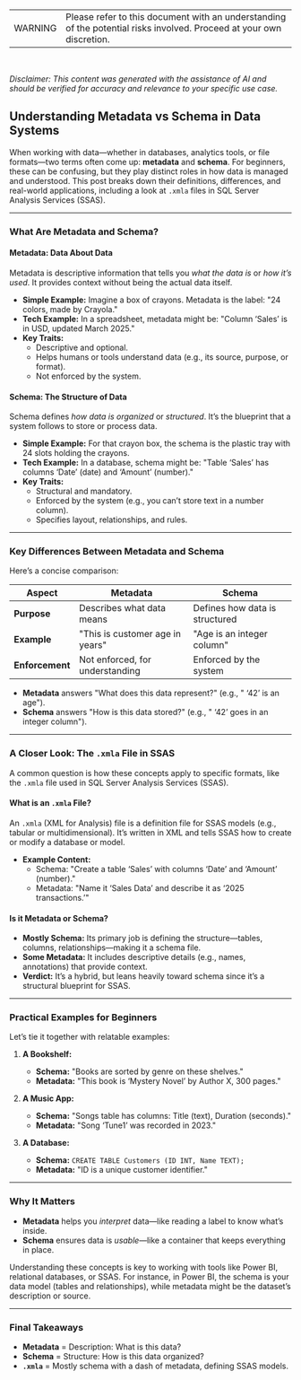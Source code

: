 <br><table><td>WARNING</td><td>Please refer to this document with an understanding of the potential risks involved. Proceed at your own discretion.</td></table><br>

*Disclaimer: This content was generated with the assistance of AI and should be verified for accuracy and relevance to your specific use case.*

## Understanding Metadata vs Schema in Data Systems

When working with data—whether in databases, analytics tools, or file formats—two terms often come up: **metadata** and **schema**. For beginners, these can be confusing, but they play distinct roles in how data is managed and understood. This post breaks down their definitions, differences, and real-world applications, including a look at `.xmla` files in SQL Server Analysis Services (SSAS).

---

### What Are Metadata and Schema?

#### Metadata: Data About Data
Metadata is descriptive information that tells you *what the data is* or *how it’s used*. It provides context without being the actual data itself.

- **Simple Example:** Imagine a box of crayons. Metadata is the label: "24 colors, made by Crayola."
- **Tech Example:** In a spreadsheet, metadata might be: "Column ‘Sales’ is in USD, updated March 2025."
- **Key Traits:**
  - Descriptive and optional.
  - Helps humans or tools understand data (e.g., its source, purpose, or format).
  - Not enforced by the system.

#### Schema: The Structure of Data
Schema defines *how data is organized* or *structured*. It’s the blueprint that a system follows to store or process data.

- **Simple Example:** For that crayon box, the schema is the plastic tray with 24 slots holding the crayons.
- **Tech Example:** In a database, schema might be: "Table ‘Sales’ has columns ‘Date’ (date) and ‘Amount’ (number)."
- **Key Traits:**
  - Structural and mandatory.
  - Enforced by the system (e.g., you can’t store text in a number column).
  - Specifies layout, relationships, and rules.

---

### Key Differences Between Metadata and Schema

Here’s a concise comparison:

| **Aspect**       | **Metadata**                       | **Schema**                        |
|-------------------|------------------------------------|-----------------------------------|
| **Purpose**      | Describes what data means         | Defines how data is structured   |
| **Example**      | "This is customer age in years"   | "Age is an integer column"       |
| **Enforcement**  | Not enforced, for understanding   | Enforced by the system           |

- **Metadata** answers "What does this data represent?" (e.g., " ‘42’ is an age").
- **Schema** answers "How is this data stored?" (e.g., " ‘42’ goes in an integer column").

---

### A Closer Look: The `.xmla` File in SSAS

A common question is how these concepts apply to specific formats, like the `.xmla` file used in SQL Server Analysis Services (SSAS).

#### What is an `.xmla` File?
An `.xmla` (XML for Analysis) file is a definition file for SSAS models (e.g., tabular or multidimensional). It’s written in XML and tells SSAS how to create or modify a database or model.

- **Example Content:**
  - Schema: "Create a table ‘Sales’ with columns ‘Date’ and ‘Amount’ (number)."
  - Metadata: "Name it ‘Sales Data’ and describe it as ‘2025 transactions.’"

#### Is it Metadata or Schema?
- **Mostly Schema:** Its primary job is defining the structure—tables, columns, relationships—making it a schema file.
- **Some Metadata:** It includes descriptive details (e.g., names, annotations) that provide context.
- **Verdict:** It’s a hybrid, but leans heavily toward schema since it’s a structural blueprint for SSAS.

---

### Practical Examples for Beginners

Let’s tie it together with relatable examples:

1. **A Bookshelf:**
   - **Schema:** "Books are sorted by genre on these shelves."
   - **Metadata:** "This book is ‘Mystery Novel’ by Author X, 300 pages."

2. **A Music App:**
   - **Schema:** "Songs table has columns: Title (text), Duration (seconds)."
   - **Metadata:** "Song ‘Tune1’ was recorded in 2023."

3. **A Database:**
   - **Schema:** `CREATE TABLE Customers (ID INT, Name TEXT);`
   - **Metadata:** "ID is a unique customer identifier."

---

### Why It Matters

- **Metadata** helps you *interpret* data—like reading a label to know what’s inside.
- **Schema** ensures data is *usable*—like a container that keeps everything in place.

Understanding these concepts is key to working with tools like Power BI, relational databases, or SSAS. For instance, in Power BI, the schema is your data model (tables and relationships), while metadata might be the dataset’s description or source.

---

### Final Takeaways

- **Metadata** = Description: What is this data?
- **Schema** = Structure: How is this data organized?
- **`.xmla`** = Mostly schema with a dash of metadata, defining SSAS models.
